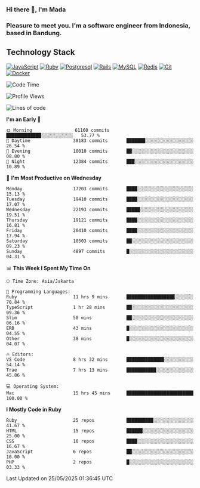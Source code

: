 ### Hi there 👋, I'm Mada
### Pleasure to meet you. I'm a software engineer from Indonesia, based in Bandung.

## Technology Stack

[![JavaScript](https://img.shields.io/badge/-JavaScript-%23F7DF1C?style=flat-square&logo=javascript&logoColor=000000&labelColor=%23F7DF1C&color=%23FFCE5A)](https://www.javascript.com/)
[![Ruby](https://img.shields.io/badge/Ruby-CC342D?style=flat-square&logo=ruby&logoColor=white)](https://www.ruby-lang.org/en/)
[![Postgresql](https://img.shields.io/badge/PostgreSQL-316192?style=flat-square&logo=postgresql&logoColor=ffffff)](https://www.postgresql.org/)
[![Rails](https://img.shields.io/badge/Ruby_on_Rails-CC0000?style=flat-square&logo=ruby-on-rails&logoColor=white)](https://rubyonrails.org/)
[![MySQL](https://img.shields.io/badge/-MySQL-4479A1?style=flat-square&logo=MySQL&logoColor=ffffff)](https://www.mysql.com/)
[![Redis](https://img.shields.io/badge/-Redis-DC382D?style=flat-square&logo=Redis&logoColor=ffffff)](https://redis.io/)
[![Git](https://img.shields.io/badge/-Git-%23F05032?style=flat-square&logo=git&logoColor=%23ffffff)](https://git-scm.com/)
[![Docker](https://img.shields.io/badge/-Docker-2496ED?style=flat-square&logo=docker&logoColor=ffffff)](https://www.docker.com/)
<!--
**madaarya/madaarya** is a ✨ _special_ ✨ repository because its `README.md` (this file) appears on your GitHub profile.

Here are some ideas to get you started:

- 🔭 I’m currently working on ...
- 🌱 I’m currently learning ...
- 👯 I’m looking to collaborate on ...
- 🤔 I’m looking for help with ...
- 💬 Ask me about ...
- 📫 How to reach me: ...
- 😄 Pronouns: ...
- ⚡ Fun fact: ...
-->
<!--START_SECTION:waka-->
![Code Time](http://img.shields.io/badge/Code%20Time-7%2C323%20hrs%2039%20mins-blue)

![Profile Views](http://img.shields.io/badge/Profile%20Views-0-blue)

![Lines of code](https://img.shields.io/badge/From%20Hello%20World%20I%27ve%20Written-51.3%20million%20lines%20of%20code-blue)

**I'm an Early 🐤** 

```text
🌞 Morning                61160 commits       █████████████░░░░░░░░░░░░   53.77 % 
🌆 Daytime                30183 commits       ███████░░░░░░░░░░░░░░░░░░   26.54 % 
🌃 Evening                10010 commits       ██░░░░░░░░░░░░░░░░░░░░░░░   08.80 % 
🌙 Night                  12384 commits       ███░░░░░░░░░░░░░░░░░░░░░░   10.89 % 
```
📅 **I'm Most Productive on Wednesday** 

```text
Monday                   17203 commits       ████░░░░░░░░░░░░░░░░░░░░░   15.13 % 
Tuesday                  19410 commits       ████░░░░░░░░░░░░░░░░░░░░░   17.07 % 
Wednesday                22193 commits       █████░░░░░░░░░░░░░░░░░░░░   19.51 % 
Thursday                 19121 commits       ████░░░░░░░░░░░░░░░░░░░░░   16.81 % 
Friday                   20410 commits       ████░░░░░░░░░░░░░░░░░░░░░   17.94 % 
Saturday                 10503 commits       ██░░░░░░░░░░░░░░░░░░░░░░░   09.23 % 
Sunday                   4897 commits        █░░░░░░░░░░░░░░░░░░░░░░░░   04.31 % 
```


📊 **This Week I Spent My Time On** 

```text
🕑︎ Time Zone: Asia/Jakarta

💬 Programming Languages: 
Ruby                     11 hrs 9 mins       ██████████████████░░░░░░░   70.84 % 
TypeScript               1 hr 28 mins        ██░░░░░░░░░░░░░░░░░░░░░░░   09.36 % 
Slim                     58 mins             ██░░░░░░░░░░░░░░░░░░░░░░░   06.16 % 
ERB                      43 mins             █░░░░░░░░░░░░░░░░░░░░░░░░   04.55 % 
Other                    38 mins             █░░░░░░░░░░░░░░░░░░░░░░░░   04.07 % 

🔥 Editors: 
VS Code                  8 hrs 32 mins       ██████████████░░░░░░░░░░░   54.14 % 
Trae                     7 hrs 13 mins       ███████████░░░░░░░░░░░░░░   45.86 % 

💻 Operating System: 
Mac                      15 hrs 45 mins      █████████████████████████   100.00 % 
```

**I Mostly Code in Ruby** 

```text
Ruby                     25 repos            ██████████░░░░░░░░░░░░░░░   41.67 % 
HTML                     15 repos            ██████░░░░░░░░░░░░░░░░░░░   25.00 % 
CSS                      10 repos            ████░░░░░░░░░░░░░░░░░░░░░   16.67 % 
JavaScript               6 repos             ██░░░░░░░░░░░░░░░░░░░░░░░   10.00 % 
PHP                      2 repos             █░░░░░░░░░░░░░░░░░░░░░░░░   03.33 % 
```




 Last Updated on 25/05/2025 01:36:45 UTC
<!--END_SECTION:waka-->

